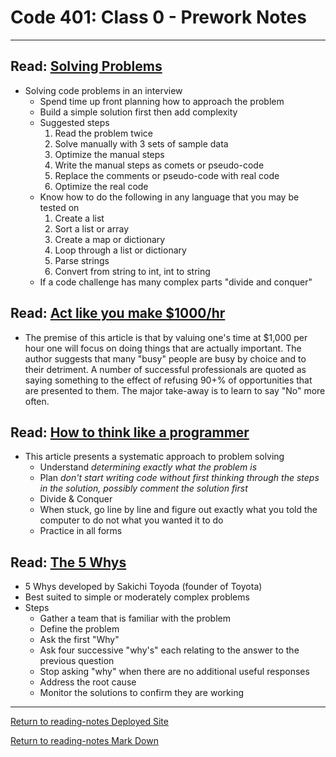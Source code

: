 # Code 401: Class 0 - Prework Notes

***

## Read: [Solving Problems](https://simpleprogrammer.com/solving-problems-breaking-it-down/)

- Solving code problems in an interview
  - Spend time up front planning how to approach the problem
  - Build a simple solution first then add complexity
  - Suggested steps
    1. Read the problem twice
    2. Solve manually with 3 sets of sample data
    3. Optimize the manual steps
    4. Write the manual steps as comets or pseudo-code
    5. Replace the comments or pseudo-code with real code
    6. Optimize the real code
  - Know how to do the following in any language that you may be tested on 
    1. Create a list
    2. Sort a list or array
    3. Create a map or dictionary
    4. Loop through a list or dictionary
    5. Parse strings
    6. Convert from string to int, int to string
  - If a code challenge has many complex parts "divide and conquer"

## Read: [Act like you make $1000/hr](https://medium.com/swlh/pretend-your-time-is-worth-1-000-hour-and-youll-become-100x-more-productive-f04628bb3e6d)

- The premise of this article is that by valuing one's time at $1,000 per hour one will focus on doing things that are actually important.  The author suggests that many "busy" people are busy by choice and to their detriment.  A number of successful professionals are quoted as saying something to the effect of refusing 90+% of opportunities that are presented to them. The major take-away is to learn to say "No" more often.

## Read: [How to think like a programmer](https://www.freecodecamp.org/news/how-to-think-like-a-programmer-lessons-in-problem-solving-d1d8bf1de7d2/)

- This article presents a systematic approach to problem solving
  - Understand *determining exactly what the problem is*
  - Plan *don't start writing code without first thinking through the steps in the solution, possibly comment the solution first*
  - Divide & Conquer
  - When stuck, go line by line and figure out exactly what you told the computer to do not what you wanted it to do
  - Practice in all forms
  
## Read: [The 5 Whys](https://www.mindtools.com/pages/article/newTMC_5W.htm)

- 5 Whys developed by Sakichi Toyoda (founder of Toyota)
- Best suited to simple or moderately complex problems
- Steps
  - Gather a team that is familiar with the problem
  - Define the problem
  - Ask the first "Why"
  - Ask four successive "why's" each relating to the answer to the previous question
  - Stop asking "why" when there are no additional useful responses
  - Address the root cause
  - Monitor the solutions to confirm they are working

***

[Return to reading-notes Deployed Site](https://simon-panek.github.io/reading-notes/)

[Return to reading-notes Mark Down](https://github.com/simon-panek/reading-notes)
